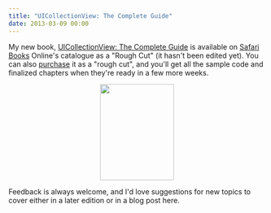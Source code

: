 ```yaml
---
title: "UICollectionView: The Complete Guide"
date: 2013-03-09 00:00
---
```


<import><p>My new book, <a href="http://click.linksynergy.com/fs-bin/click?id=3JVIZPzOhac&amp;subid=&amp;offerid=145238.1&amp;type=10&amp;tmpid=3559&amp;RD_PARM1=http%253A%252F%252Fwww.informit.com%252Fstore%252Fios-uicollectionview-the-complete-guide-9780133410945">UICollectionView: The Complete Guide</a> is available on <a href="http://bit.ly/ZptwvM">Safari Books</a> Online's catalogue as a "Rough Cut" (it hasn't been edited yet). You can also <a href="http://click.linksynergy.com/fs-bin/click?id=3JVIZPzOhac&amp;subid=&amp;offerid=145238.1&amp;type=10&amp;tmpid=3559&amp;RD_PARM1=http%253A%252F%252Fwww.informit.com%252Fstore%252Fios-uicollectionview-the-complete-guide-9780133410945">purchase</a> it as a "rough cut", and you'll get all the sample code and finalized chapters when they're ready in a few more weeks.</p>
<div align="center"><a href="http://click.linksynergy.com/fs-bin/click?id=3JVIZPzOhac&amp;subid=&amp;offerid=145238.1&amp;type=10&amp;tmpid=3559&amp;RD_PARM1=http%253A%252F%252Fwww.informit.com%252Fstore%252Fios-uicollectionview-the-complete-guide-9780133410945" alt="iOS UICollectionView: The Complete Guide" title="iOS UICollectionView: The Complete Guide" style="text-align:center; display:block; width:145px; height:189px" target="_blank"><img src="http://my.safaribooksonline.com/images/9780133410938/9780133410938_s.jpg" border="0" width="145" height="189"></a></div>
<p>Feedback is always welcome, and I'd love suggestions for new topics to cover either in a later edition or in a blog post here.</p></import>

<!-- more -->

